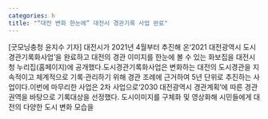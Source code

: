 ```yaml
---
categories: h
title: "“대전 변화 한눈에” 대전시 경관기록 사업 완료"
---
```

[굿모닝충청 윤지수 기자] 대전시가 2021년 4월부터 추진해 온‘2021 대전광역시 도시경관기록화사업’을 완료하고 대전의 경관 이미지를 한눈에 볼 수 있는 화보집을 대전시청 누리집(홈페이지)에 공개했다.도시경관기록화사업은 변화하는 대전의 도시경관을 지속적이고 체계적으로 기록·관리하기 위해 경관 조례에 근거하여 5년 단위로 추진하는 사업이다.이번에 마무리한 사업은 2차 사업으로‘2030 대전광역시 경관계획’에 따른 경관 권역을 바탕으로 기록대상을 선정했다. 도시이미지를 구체화 및 영상화해 시민들에게 대전의 다양한 도시 변화 모습을